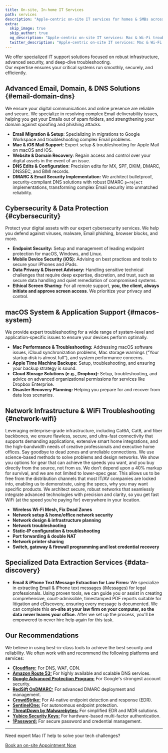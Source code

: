 ```yaml
---
title: On-site, In-home IT Services
path: services
description: "Apple‑centric on‑site IT services for homes & SMBs across San Diego: Mac & Wi‑Fi troubleshooting, DNS/email deliverability, cybersecurity, and data recovery. No retainers."
extra:
  skip_image: true
  skip_author: true
  og_description: "Apple‑centric on‑site IT services: Mac & Wi‑Fi troubleshooting, DNS/email security, data recovery—no monthly retainers."
  twitter_description: "Apple‑centric on‑site IT services: Mac & Wi‑Fi troubleshooting, DNS/email security, data recovery—no monthly retainers."
---
```


<script type="application/ld+json">
{
  "@context": "https://schema.org",
  "@type": "ItemList",
  "name": "IT Services Offered",
  "itemListElement": [
    {
      "@type": "ListItem",
      "position": 1,
      "item": {
        "@type": "Service",
        "name": "Email Migration & Setup",
        "description": "Expert assistance with email system migrations (e.g., to Google Workspace) and comprehensive setup & troubleshooting.",
        "provider": { "@type": "Organization", "name": "IT Help San Diego" }
      }
    },
    {
      "@type": "ListItem",
      "position": 2,
      "item": {
        "@type": "Service",
        "name": "Mac & iOS Mail Support",
        "description": "Specialized configuration and troubleshooting for Apple Mail on macOS and iOS.",
        "provider": { "@type": "Organization", "name": "IT Help San Diego" }
      }
    },
    {
      "@type": "ListItem",
      "position": 3,
      "item": {
        "@type": "Service",
        "name": "Advanced DNS Troubleshooting",
        "description": "Precision edits and strategic configuration for MX, SPF, DKIM, DMARC, DNSSEC, and BIMI records.",
        "provider": { "@type": "Organization", "name": "IT Help San Diego" }
      }
    },
    {
      "@type": "ListItem",
      "position": 4,
      "item": {
        "@type": "Service",
        "name": "DMARC & Email Security Implementation",
        "description": "Architecting bulletproof, security-compliant DNS solutions with robust DMARC (p=reject) implementations.",
        "provider": { "@type": "Organization", "name": "IT Help San Diego" }
      }
    },
    {
      "@type": "ListItem",
      "position": 5,
      "item": {
        "@type": "Service",
        "name": "Website & Domain Recovery",
        "description": "Assisting you in regaining access and control over your website and domain names.",
        "provider": { "@type": "Organization", "name": "IT Help San Diego" }
      }
    },
    {
      "@type": "ListItem",
      "position": 6,
      "item": {
        "@type": "Service",
        "name": "Endpoint Security",
        "description": "Setup and management of leading endpoint protection for macOS, Windows, and Linux.",
        "provider": { "@type": "Organization", "name": "IT Help San Diego" }
      }
    },
    {
      "@type": "ListItem",
      "position": 7,
      "item": {
        "@type": "Service",
        "name": "Mobile Device Security (iOS)",
        "description": "Advising on best practices and tools to secure your iPhones and iPads.",
        "provider": { "@type": "Organization", "name": "IT Help San Diego" }
      }
    },
    {
      "@type": "ListItem",
      "position": 8,
      "item": {
        "@type": "Service",
        "name": "Data Privacy & Discreet Advisory",
        "description": "Handling sensitive technical challenges requiring expertise, discretion, and trust.",
        "provider": { "@type": "Organization", "name": "IT Help San Diego" }
      }
    },
     {
      "@type": "ListItem",
      "position": 9,
      "item": {
        "@type": "Service",
        "name": "Mac Performance & Troubleshooting",
        "description": "Addressing macOS software issues, iCloud problems, storage warnings, and performance concerns.",
        "provider": { "@type": "Organization", "name": "IT Help San Diego" }
      }
    },
    {
      "@type": "ListItem",
      "position": 10,
      "item": {
        "@type": "Service",
        "name": "Apple Time Machine Backups",
        "description": "Setup, troubleshooting, and ensuring your backup strategy is sound.",
        "provider": { "@type": "Organization", "name": "IT Help San Diego" }
      }
    },
    {
      "@type": "ListItem",
      "position": 11,
      "item": {
        "@type": "Service",
        "name": "Cloud Storage Solutions",
        "description": "Setup, troubleshooting, and advice on services like Dropbox.",
        "provider": { "@type": "Organization", "name": "IT Help San Diego" }
      }
    },
    {
      "@type": "ListItem",
      "position": 12,
      "item": {
        "@type": "Service",
        "name": "Disaster Recovery Planning",
        "description": "Helping you prepare for and recover from data loss scenarios.",
        "provider": { "@type": "Organization", "name": "IT Help San Diego" }
      }
    },
    {
      "@type": "ListItem",
      "position": 13,
      "item": {
        "@type": "Service",
        "name": "iPhone Text Message Extraction for Law Firms",
        "description": "Extraction of iPhone text messages for legal professionals, creating court-admissible reports.",
        "provider": { "@type": "Organization", "name": "IT Help San Diego" }
      }
    }
  ]
}
</script>

<script type="application/ld+json">
{
  "@context": "https://schema.org",
  "@type": "Offer",
  "itemOffered": {
    "@type": "Service",
    "name": "Apple‑centric on‑site IT support & consulting",
    "serviceType": "On‑site IT Support & Consulting",
    "provider": { "@id": "https://www.it-help.tech/#identity" },
    "areaServed": "San Diego",
    "description": "Expert Mac, Wi‑Fi, DNS, and cybersecurity services for homes & SMBs — no retainers."
  },
  "priceSpecification": {
    "@type": "PriceSpecification",
    "price": "275",
    "priceCurrency": "USD",
    "unitCode": "HUR",
    "valueAddedTaxIncluded": false,
    "description": "Per hour rate for on‑site support."
  }
}
</script>

<script type="application/ld+json">
{
  "@context": "https://schema.org",
  "@type": "FAQPage",
  "mainEntity": [
    {
      "@type": "Question",
      "name": "Do you support Windows or mixed environments?",
      "acceptedAnswer": {
        "@type": "Answer",
        "text": "Yes. While we specialize in macOS and iOS, we’re fluent in Windows and Linux and regularly manage mixed networks."
      }
    },
    {
      "@type": "Question",
      "name": "What is your on-site hourly rate?",
      "acceptedAnswer": {
        "@type": "Answer",
        "text": "Our standard rate is $275 per hour with a 1‑hour on‑site minimum."
      }
    },
    {
      "@type": "Question",
      "name": "Do you charge a travel fee?",
      "acceptedAnswer": {
        "@type": "Answer",
        "text": "Yes. Travel is billed at $1.50 per mile. For locations within 15 miles we bill one‑way mileage; beyond 15 miles we bill round‑trip mileage plus drive time."
      }
    }
  ]
}
</script>


We offer specialized IT support solutions focused on robust infrastructure, advanced security, and deep-dive troubleshooting.<br>Our expertise ensures your critical systems run smoothly, securely, and efficiently.

## Advanced Email, Domain, & DNS Solutions {#email-domain-dns}

We ensure your digital communications and online presence are reliable and secure. We specialize in resolving complex Email deliverability issues, helping you get your Emails out of spam folders, and strengthening your domain against spoofing and phishing attacks.

* **Email Migration & Setup**: Specializing in migrations to Google Workspace and troubleshooting complex Email problems.
* **Mac & iOS Mail Support**: Expert setup & troubleshooting for Apple Mail on macOS and iOS.
* **Website & Domain Recovery**: Regain access and control over your digital assets in the event of an issue.
* **DNS Edits & Configuration**: Precision edits for MX, SPF, DKIM, DMARC, DNSSEC, and BIMI records.
* **DMARC & Email Security Implementation:** We architect bulletproof, security-compliant DNS solutions with robust DMARC `p=reject` implementations, transforming complex Email security into unmatched reliability.

## Cybersecurity & Data Protection {#cybersecurity}

Protect your digital assets with our expert cybersecurity services. We help you defend against viruses, malware, Email phishing, browser blocks, and more.

* **Endpoint Security:** Setup and management of leading endpoint protection for macOS, Windows, and Linux.
* **Mobile Device Security (iOS):** Advising on best practices and tools to secure your iPhones and iPads.
* **Data Privacy & Discreet Advisory:** Handling sensitive technical challenges that require deep expertise, discretion, and trust, such as secure data handling and quiet remediation of compromised systems.
* **Ethical Screen Sharing:** For all remote support, **you, the client, always initiate and approve screen access**. We prioritize your privacy and control.

## macOS System & Application Support {#macos-system}

We provide expert troubleshooting for a wide range of system-level and application-specific issues to ensure your devices perform optimally.

* **Mac Performance & Troubleshooting:** Addressing macOS software issues, iCloud synchronization problems, Mac storage warnings (“Your startup disk is almost full”), and system performance concerns.
* **Apple Time Machine Backups:** Setup, troubleshooting, and ensuring your backup strategy is sound.
* **Cloud Storage Solutions (e.g., Dropbox):** Setup, troubleshooting, and advice on advanced organizational permissions for services like Dropbox Enterprise.
* **Disaster Recovery Planning:** Helping you prepare for and recover from data loss scenarios.

## Network Infrastructure & WiFi Troubleshooting {#network-wifi}

Leveraging enterprise-grade infrastructure, including Cat6A, Cat8, and fiber backbones, we ensure flawless, secure, and ultra-fast connectivity that supports demanding applications, extensive smart home integrations, and the high-bandwidth needs of creative professionals and executive home offices. Say goodbye to dead zones and unreliable connections.
We use science-based methods to solve problems and design networks. We show you options for gear that can achieve the speeds you want, and you buy directly from the source, not from us. We don’t depend upon a 40% markup for survival, and we are not limited to lower-spec gear.
This allows us to be free from the distribution channels that most IT/AV companies are locked into, enabling us to demonstrate, using the specs, why you may want specific products.
We architect secure, robust networks that seamlessly integrate advanced technologies with precision and clarity, so you get fast WiFi (at the speed you’re paying for) everywhere in your location.

* **Wireless Wi‑Fi Mesh, Fix Dead Zones**
* **Network setup & home/office network security**
* **Network design & infrastructure planning**
* **Network troubleshooting**
* **Static‑IP configuration & troubleshooting**
* **Port forwarding & double NAT**
* **Network printer sharing**
* **Switch, gateway & firewall programming and lost credential recovery**

## Specialized Data Extraction Services {#data-discovery}

* **Email & iPhone Text Message Extraction for Law Firms:** We specialize in extracting Email & iPhone text messages (iMessages) for legal professionals. Using proven tools, we can guide you or assist in creating comprehensive, court-admissible, timestamped PDF reports suitable for litigation and eDiscovery, ensuring every message is documented. We can complete this **on-site at your law firm on your computer, so the data never leaves your office.** After we set up the process, you'll be empowered to never hire help again for this task.

## Our Recommendations

We believe in using best-in-class tools to achieve the best security and reliability. We often work with and recommend the following platforms and services:

* **<a href="https://www.cloudflare.com/" target="_blank" rel="noopener noreferrer" class="gold-link">Cloudflare:</a>** For DNS, WAF, CDN.
* **<a href="https://aws.amazon.com/route53/" target="_blank" rel="noopener noreferrer" class="gold-link">Amazon Route 53:</a>** For highly available and scalable DNS services.
* **<a href="https://landing.google.com/advancedprotection/" target="_blank" rel="noopener noreferrer" class="gold-link">Google Advanced Protection Program:</a>** For Google's strongest account security.
* **<a href="https://redsift.com/pulse-platform/ondmarc" target="_blank" rel="noopener noreferrer" class="gold-link">RedSift OnDMARC:</a>** For advanced DMARC deployment and management.
* **<a href="https://www.crowdstrike.com/en-us/" target="_blank" rel="noopener noreferrer" class="gold-link">CrowdStrike:</a>** For AI-native endpoint detection and response (EDR).
* **<a href="https://www.sentinelone.com/" target="_blank" rel="noopener noreferrer" class="gold-link">SentinelOne:</a>** For autonomous endpoint protection.
* **<a href="https://www.threatdown.com/" target="_blank" rel="noopener noreferrer" class="gold-link">ThreatDown by Malwarebytes:</a>** For simplified EDR and MDR solutions.
* **<a href="https://www.yubico.com/" target="_blank" rel="noopener noreferrer" class="gold-link">Yubico Security Keys:</a>** For hardware-based multi-factor authentication.
* **<a href="https://1password.com/" target="_blank" rel="noopener noreferrer" class="gold-link">1Password:</a>** For secure password and credential management.

---
Need expert Mac IT help to solve your tech challenges?
<p><a class="cta-button" href="https://schedule.it-help.tech/" target="_blank" rel="noopener noreferrer">Book an on-site Appointment Now</a></p>
